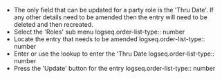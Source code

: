 - The only field that can be updated for a party role is the 'Thru Date'. If any other details need to be amended then the entry will need to be deleted and then recreated.
- Select the 'Roles' sub menu
  logseq.order-list-type:: number
- Locate the entry that needs to be amended
  logseq.order-list-type:: number
- Enter or use the lookup to enter the 'Thru Date
  logseq.order-list-type:: number
- Press the 'Update' button for the entry
  logseq.order-list-type:: number
